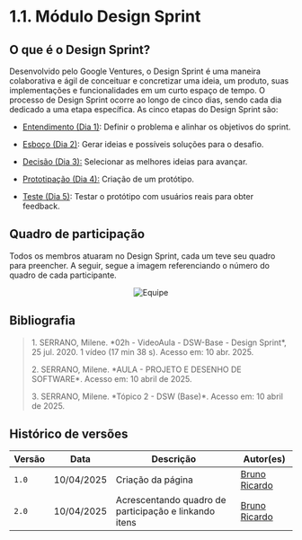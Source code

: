 # 1.1. Módulo Design Sprint

## O que é o Design Sprint?

Desenvolvido pelo Google Ventures, o Design Sprint é uma maneira colaborativa e ágil de conceituar e concretizar uma ideia, um produto, suas implementações e funcionalidades em um curto espaço de tempo. O processo de Design Sprint ocorre ao longo de cinco dias, sendo cada dia dedicado a uma etapa específica. As cinco etapas do Design Sprint são:

- <a href="https://unbarqdsw2025-1-turma01.github.io/2025.1-T01-_G4_QuemFazNiver_GostaDe_Entrega_01/#/Base/1.1.1.entendimento" target = "_blank">Entendimento (Dia 1)</a>: Definir o problema e alinhar os objetivos do sprint.

- <a href="https://unbarqdsw2025-1-turma01.github.io/2025.1-T01-_G4_QuemFazNiver_GostaDe_Entrega_01/#/Base/1.1.2.esboco" target = "_blank">Esboço (Dia 2)</a>: Gerar ideias e possíveis soluções para o desafio.

- <a href="https://unbarqdsw2025-1-turma01.github.io/2025.1-T01-_G4_QuemFazNiver_GostaDe_Entrega_01/#/Base/1.1.3.decisao" target = "_blank">Decisão (Dia 3):</a> Selecionar as melhores ideias para avançar.

- <a href="https://unbarqdsw2025-1-turma01.github.io/2025.1-T01-_G4_QuemFazNiver_GostaDe_Entrega_01/#/Base/1.6.Prot%C3%B3tipo" target = "_blank">Prototipação (Dia 4):</a> Criação de um protótipo.

- <a href="https://unbarqdsw2025-1-turma01.github.io/2025.1-T01-_G4_QuemFazNiver_GostaDe_Entrega_01/#/Base/entrevista" target = "_blank">Teste (Dia 5)</a>: Testar o protótipo com usuários reais para obter feedback.

## Quadro de participação

Todos os membros atuaram no Design Sprint, cada um teve seu quadro para preencher. A seguir, segue a imagem referenciando o número do quadro de cada participante.

<div align="center">

![Equipe](/assets/DesignSprint/0.equipe.jpg)  

</div>

## Bibliografia

> <p id="1">1. SERRANO, Milene. *02h - VideoAula - DSW-Base - Design Sprint*, 25 jul. 2020. 1 vídeo (17 min 38 s). Acesso em: 10 abr. 2025.</p>
> <p id="2">2. SERRANO, Milene. *AULA - PROJETO E DESENHO DE SOFTWARE*. Acesso em: 10 abril de 2025.</p>  
> <p id="3">3. SERRANO, Milene. *Tópico 2 - DSW (Base)*. Acesso em: 10 abril de 2025.</p>

## Histórico de versões

| Versão | Data       | Descrição                                      | Autor(es)                         |
|--------|------------|------------------------------------------------|-----------------------------------|
| `1.0`  | 10/04/2025 | Criação da página  | [Bruno Ricardo](https://github.com/EhOBruno) |
| `2.0`  | 10/04/2025 | Acrescentando quadro de participação e linkando itens | [Bruno Ricardo](https://github.com/EhOBruno) |